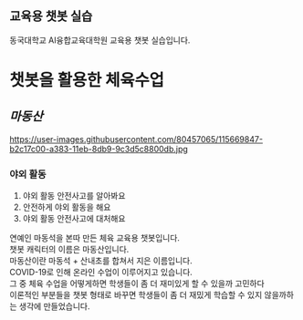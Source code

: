 ## 교육용 챗봇 실습

동국대학교 AI융합교육대학원 교육용 챗봇 실습입니다.

# **챗봇**을 활용한 체육수업

## *마동산*
https://user-images.githubusercontent.com/80457065/115669847-b2c17c00-a383-11eb-8db9-9c3d5c8800db.jpg

### 야외 활동

1. 야외 활동 안전사고를 알아봐요
2. 안전하게 야외 활동을 해요
3. 야외 활동 안전사고에 대처해요

연예인 마동석을 본따 만든 체육 교육용 챗봇입니다.  
챗봇 캐릭터의 이름은 마동산입니다.  
마동산이란 마동석 + 산내초를 합쳐서 지은 이름입니다.  
COVID-19로 인해 온라인 수업이 이루어지고 있습니다.  
그 중 체육 수업을 어떻게하면 학생들이 좀 더 재미있게 할 수 있을까 고민하다  
이론적인 부분들을 챗봇 형태로 바꾸면 학생들이 좀 더 재밌게 학습할 수 있지 않을까하는 생각에 만들었습니다.  
